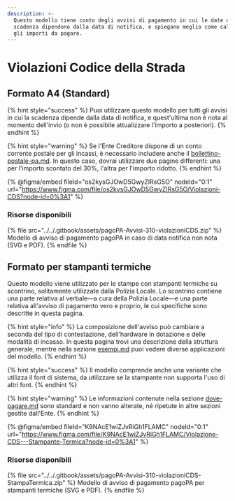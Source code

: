 ```yaml
---
description: >-
  Questo modello tiene conto degli avvisi di pagamento in cui le date di
  scadenza dipendono dalla data di notifica, e spiegano meglio come calcolare
  gli importi da pagare.
---
```


# Violazioni Codice della Strada

## Formato A4 (Standard)

{% hint style="success" %}
Puoi utilizzare questo modello per tutti gli avvisi in cui la scadenza dipende dalla data di notifica, e quest'ultima non è nota al momento dell'invio (o non è possibile attualizzare l'importo a posteriori).
{% endhint %}

{% hint style="warning" %}
Se l'Ente Creditore dispone di un conto corrente postale per gli incassi, è necessario includere anche il [bollettino-postale-pa.md](../../struttura/specifiche-tecniche/dati-per-il-pagamento/bollettino-postale-pa.md "mention"). In questo caso, dovrai utilizzare due pagine differenti: una per l'importo scontato del 30%, l'altra per l'importo ridotto.
{% endhint %}

{% @figma/embed fileId="os2kysGJOwD5GwyZIRsG5O" nodeId="0:1" url="https://www.figma.com/file/os2kysGJOwD5GwyZIRsG5O/Violazioni-CDS?node-id=0%3A1" %}

### Risorse disponibili

{% file src="../../.gitbook/assets/pagoPA-Avvisi-310-violazioniCDS.zip" %}
Modello di avviso di pagamento pagoPA in caso di data notifica non nota (SVG e PDF).
{% endfile %}

## Formato per stampanti termiche

Questo modello viene utilizzato per le stampe con stampanti termiche su scontrino, solitamente utilizzate dalla Polizia Locale. Lo scontrino contiene una parte relativa al verbale—a cura della Polizia Locale—e una parte relativa all'avviso di pagamento vero e proprio, le cui specifiche sono descritte in questa pagina.&#x20;

{% hint style="info" %}
La composizione dell'avviso può cambiare a seconda del tipo di contestazione, dell'hardware in dotazione e delle modalità di incasso. In questa pagina trovi una descrizione della struttura generale, mentre nella sezione [esempi.md](../esempi.md "mention") puoi vedere diverse applicazioni del modello.&#x20;
{% endhint %}

{% hint style="success" %}
Il modello comprende anche una variante che utilizza il font di sistema, da utilizzare se la stampante non supporta l'uso di altri font.
{% endhint %}

{% hint style="warning" %}
Le informazioni contenute nella sezione [dove-pagare.md](../../struttura/specifiche-tecniche/dove-pagare.md "mention") sono standard e non vanno alterate, né ripetute in altre sezioni gestite dall'Ente.
{% endhint %}

{% @figma/embed fileId="K9NAcE1wiZJvRiGh1FLAMC" nodeId="0:1" url="https://www.figma.com/file/K9NAcE1wiZJvRiGh1FLAMC/Violazione-CDS---Stampante-Termica?node-id=0%3A1" %}

### Risorse disponibili

{% file src="../../.gitbook/assets/pagoPA-Avvisi-310-violazioniCDS-StampaTermica.zip" %}
Modello di avviso di pagamento pagoPA per stampanti termiche (SVG e PDF).
{% endfile %}

###
